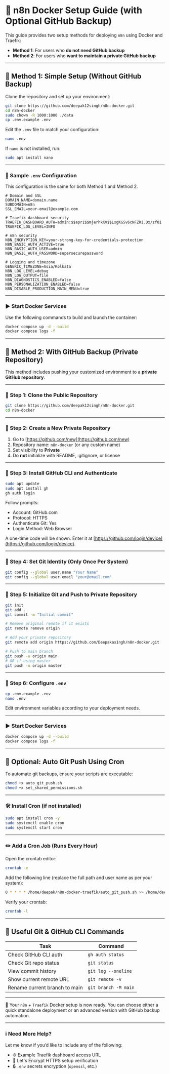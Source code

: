 # 🚀 n8n Docker Setup Guide (with Optional GitHub Backup)

This guide provides two setup methods for deploying `n8n` using Docker and Traefik:

* **Method 1**: For users who **do not need GitHub backup**
* **Method 2**: For users who **want to maintain a private GitHub backup**

---

## 🔧 Method 1: Simple Setup (Without GitHub Backup)

Clone the repository and set up your environment:

```bash
git clone https://github.com/deepak12singh/n8n-docker.git
cd n8n-docker
sudo chown -R 1000:1000 ./data
cp .env.example .env
```

Edit the `.env` file to match your configuration:

```bash
nano .env
```

If `nano` is not installed, run:

```bash
sudo apt install nano
```

---

### 📄 Sample `.env` Configuration

This configuration is the same for both Method 1 and Method 2.

```dotenv
# Domain and SSL
DOMAIN_NAME=domain.name
SUBDOMAIN=n8n
SSL_EMAIL=your-email@example.com

# Traefik dashboard security
TRAEFIK_DASHBOARD_AUTH=admin:$$apr1$$mjerhkKV$$LxgKGSv6cNFZRi.Dx/zfO1
TRAEFIK_LOG_LEVEL=INFO

# n8n security
N8N_ENCRYPTION_KEY=your-strong-key-for-credentials-protection
N8N_BASIC_AUTH_ACTIVE=true
N8N_BASIC_AUTH_USER=admin
N8N_BASIC_AUTH_PASSWORD=supersecurepassword

# Logging and timezone
GENERIC_TIMEZONE=Asia/Kolkata
N8N_LOG_LEVEL=debug
N8N_LOG_OUTPUT=file
N8N_DIAGNOSTICS_ENABLED=false
N8N_PERSONALIZATION_ENABLED=false
N8N_DISABLE_PRODUCTION_MAIN_MENU=true
```

---

### ▶️ Start Docker Services

Use the following commands to build and launch the container:

```bash
docker compose up -d --build
docker compose logs -f
```

---

## 🔐 Method 2: With GitHub Backup (Private Repository)

This method includes pushing your customized environment to a **private GitHub repository**.

---

### 🔹 Step 1: Clone the Public Repository

```bash
git clone https://github.com/deepak12singh/n8n-docker.git
cd n8n-docker
```

---

### 🔹 Step 2: Create a New Private Repository

1. Go to [https://github.com/new](https://github.com/new)
2. Repository name: `n8n-docker` (or any custom name)
3. Set visibility to **Private**
4. Do **not** initialize with README, .gitignore, or license

---

### 🔹 Step 3: Install GitHub CLI and Authenticate

```bash
sudo apt update
sudo apt install gh
gh auth login
```

Follow prompts:

* Account: GitHub.com
* Protocol: HTTPS
* Authenticate Git: Yes
* Login Method: Web Browser

A one-time code will be shown. Enter it at [https://github.com/login/device](https://github.com/login/device).

---

### 🔹 Step 4: Set Git Identity (Only Once Per System)

```bash
git config --global user.name "Your Name"
git config --global user.email "your@email.com"
```

---

### 🔹 Step 5: Initialize Git and Push to Private Repository

```bash
git init
git add .
git commit -m "Initial commit"

# Remove original remote if it exists
git remote remove origin

# Add your private repository
git remote add origin https://github.com/Deepakas1ngh/n8n-docker.git

# Push to main branch
git push -u origin main
# OR if using master
git push -u origin master
```

---

### 🔹 Step 6: Configure `.env`

```bash
cp .env.example .env
nano .env
```

Edit environment variables according to your deployment needs.

---

### ▶️ Start Docker Services

```bash
docker compose up -d --build
docker compose logs -f
```

---

## 🔄 Optional: Auto Git Push Using Cron

To automate git backups, ensure your scripts are executable:

```bash
chmod +x auto_git_push.sh
chmod +x set_shared_permissions.sh
```

---

### 🛠 Install Cron (if not installed)

```bash
sudo apt install cron -y
sudo systemctl enable cron
sudo systemctl start cron
```

---

### ✏️ Add a Cron Job (Runs Every Hour)

Open the crontab editor:

```bash
crontab -e
```

Add the following line (replace the full path and user name as per your system):

```bash
0 * * * * /home/deepak/n8n-docker-traefik/auto_git_push.sh >> /home/deepak/git_push.log 2>&1
```

Verify your crontab:

```bash
crontab -l
```

---

## 🧰 Useful Git & GitHub CLI Commands

| Task                          | Command              |
| ----------------------------- | -------------------- |
| Check GitHub CLI auth         | `gh auth status`     |
| Check Git repo status         | `git status`         |
| View commit history           | `git log --oneline`  |
| Show current remote URL       | `git remote -v`      |
| Rename current branch to main | `git branch -M main` |

---

📅 Your `n8n` + `Traefik` Docker setup is now ready. You can choose either a quick standalone deployment or an advanced version with GitHub backup automation.

---

### ℹ️ Need More Help?

Let me know if you’d like to include any of the following:

* 🌐 Example Traefik dashboard access URL
* 🔐 Let's Encrypt HTTPS setup verification
* 🔒 `.env` secrets encryption (`openssl`, etc.)
